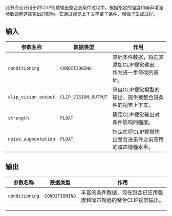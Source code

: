 此节点设计用于将CLIP视觉输出整合到条件过程中，根据指定的强度和噪声增强参数调整这些输出的影响。它通过视觉上下文丰富了条件，增强了生成过程。

## 输入

| 参数名称 | 数据类型 | 作用 |
| --- | --- | --- |
| `conditioning` | `CONDITIONING` | 基础条件数据，将向其添加CLIP视觉输出，作为进一步修改的基础。 |
| `clip_vision_output` | `CLIP_VISION_OUTPUT` | 来自CLIP视觉模型的输出，提供被整合进条件的视觉上下文。 |
| `strength` | `FLOAT` | 确定CLIP视觉输出对条件影响的强度。 |
| `noise_augmentation` | `FLOAT` | 指定在将CLIP视觉输出整合进条件之前应用的噪声增强水平。 |

## 输出

| 参数名称 | 数据类型 | 作用 |
| --- | --- | --- |
| `conditioning` | `CONDITIONING` | 丰富的条件数据，现在包含已应用强度和噪声增强的整合CLIP视觉输出。 |

---
